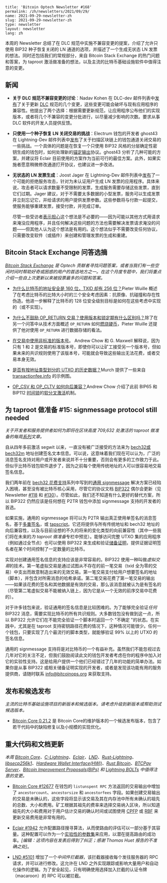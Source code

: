 ```
title: 'Bitcoin Optech Newsletter #168'
permalink: /zh/newsletters/2021/09/29/
name: 2021-09-29-newsletter-zh 
slug: 2021-09-29-newsletter-zh 
type: newsletter
layout: newsletter
lang: zh
```

本周的 Newsletter 总结了在 DLC 规范中实施不兼容变更的提案，介绍了允许只使用 BIP32 种子恢复关闭的 LN 通道的选项，并描述了一个生成无状态 LN 发票的想法。同时还包括我们的常规部分，来自 Bitcoin Stack Exchange 的热门问题和答案，为 taproot 激活做准备的想法，以及主流的比特币基础设施软件中值得注意的变更。

## 新闻
- **关于 DLC 规范不兼容变更的讨论**：Nadav Kohen 在 DLC-dev 邮件列表中[发布](https://mailmanlists.org/pipermail/dlc-dev/2021-September/000075.html)了关于更新 [DLC](https://bitcoinops.org/en/topics/discreet-log-contracts/) 规范的几个变更，这些变更可能会破坏与现有应用程序的兼容性。他提出了两个选择：根据需要更新规范，让应用程序公布他们的实现版本，或者将几个不兼容的变更分批进行，以尽量减少影响的次数。要求从事 DLC 软件的开发人员提供反馈。

- **只使用一个种子恢复 LN 关闭交易的挑战**：Electrum 钱包的开发者 ghost43 在 Lightning-Dev 邮件列表中[发布](https://lists.linuxfoundation.org/pipermail/lightning-dev/2021-September/003229.html)了关于扫描区块链上的钱包通道关闭交易的一些挑战。一个具体的问题是在恢复一个只使用 BIP32 风格的分层确定性密钥生成的钱包时，如何处理新的[锚定输出](https://bitcoinops.org/en/topics/anchor-outputs/)协议。ghost43 分析了几种可能的方案，并建议将 Eclair 目前使用的方案作为当前可行的最佳方案。此外，如果实施者愿意稍微修改通道打开协议，也建议进一步改进。

- **无状态的 LN 发票生成**：Joost Jager 在 Lightning-Dev 邮件列表中[发布](https://lists.linuxfoundation.org/pipermail/lightning-dev/2021-September/003236.html)了一个可能的拒绝服务攻击，针对为未认证用户生成 LN 发票的应用程序。具体来说，攻击者可以请求数量不受限制的发票，生成服务需要存储这些发票，直到它们过期。Jager 建议，对于不需要太多数据的小型发票，服务可以生成发票并立刻忘记它，并给请求的用户提供发票参数。这些参数将与付款一起提交，使服务能够重建发票，接受付款，并完成订单。

  尽管一些受访者[表示担心](https://lists.linuxfoundation.org/pipermail/lightning-dev/2021-September/003252.html)这个想法是不必要的——因为可能以其他方式用请求来淹没应用程序，并且任何解决这些问题的方法也需要解决发票请求淹没的问题——但其他人认为这个想法是有用的。这个想法似乎不需要改变任何协议，只需要改变软件（或插件）来创建和管理发票的生成和重建。

## Bitcoin Stack Exchange 问答选摘
*[Bitcoin Stack Exchange](https://bitcoin.stackexchange.com/) 是 Optech 贡献者寻找问题答案，或者当我们有一些空闲时间时帮助好奇或困惑的用户的首选地方之一。在这个月度专题中，我们将重点介绍一些自上次更新以来被投票最多的问题和答案。*

- [为什么比特币的地址安全是 160 位，TXID 却有 256 位？](https://bitcoin.stackexchange.com/questions/109652/why-does-the-txid-have-256-bits-when-bitcoins-address-security-is-160-bit)Pieter Wuille 概述了在考虑比特币的比特大小时的三个安全考虑因素：抗原像、抗碰撞和存在性伪造。他进一步解释了比特币的 128 位安全级别目标是如何在这些考虑中实现的（或不实现）。

- [为什么不鼓励 OP_RETURN 交易？使用版本和锁定期有什么区别吗？](https://bitcoin.stackexchange.com/questions/108389/why-are-op-return-transactions-discouraged-does-using-version-or-locktime-make)除了在另一个问答中从技术方面概述 `OP_RETURN` 如何[燃烧硬币](https://bitcoin.stackexchange.com/questions/109747/how-does-op-return-burn-coins/109748#109748)，Pieter Wuille 还提供了他对使用 `OP_RETURN` 进行数据存储的看法。

- [在交易中使用非标准的版本号](https://bitcoin.stackexchange.com/questions/108248/version-in-transaction)。 Andrew Chow 和 G. Maxwell 解释说，因为只有 1 和 2 是交易的标准版本号，即使你可以让矿工接受另一个版本号，但如果未来的共识规则使用了该版本号，可能就会导致这些输出无法花费，或者交易本身无效。

- [是否有按地址类型划分的 UTXO 的历史数据？](https://bitcoin.stackexchange.com/questions/109776/tracking-invoice-address-type-migration)Murch 提供了一些来自 [transactionfee.info](https://transactionfee.info/) 的示例图。

- [OP_CSV 和 OP_CLTV 如何向后兼容？](https://bitcoin.stackexchange.com/questions/109834/how-are-op-csv-and-op-cltv-backwards-compatible)Andrew Chow 介绍了此前 BIP65 和 BIP112 [时间锁](https://bitcoinops.org/en/topics/timelocks/)的[软分叉激活](https://bitcoinops.org/en/topics/soft-fork-activation/)机制。

## 为 taproot 做准备 #15: signmessage protocol still needed
*关于开发者和服务提供者如何为即将在区块高度 709,632 处激活的 taproot 做准备的每周[系列](https://bitcoinops.org/en/preparing-for-taproot/)文章。*

自从四年多前激活 segwit 以来，一直没有被广泛接受的方法来为 [bech32或bech32m](https://bitcoinops.org/en/topics/bech32/) 地址创建签名文本信息。可以说，这意味着我们现在可以认为，广泛的消息签名支持对用户或开发者来说并不十分重要，否则会有更多的工作致力于此。但似乎比特币钱包软件退步了，因为之前每个使用传统地址的人可以很容易地交易签名信息。

我们两年前在 [bech32 花费支持](https://bitcoinops.org/en/bech32-sending-support/#message-signing-support)系列中写到的[通用 signmessage](https://bitcoinops.org/en/topics/generic-signmessage/) 解决方案已经陷入困境，甚至没有被比特币核心采用，尽管它的协议文档 [BIP322](https://github.com/bitcoin/bips/blob/master/bip-0322.mediawiki) 偶尔会更新（见Newsletter [#118](https://bitcoinops.org/en/newsletters/2020/10/07/#alternative-to-bip322-generic-signmessage) 和 [#130](https://bitcoinops.org/en/newsletters/2021/01/06/#proposed-updates-to-generic-signmessage)）。尽管如此，我们还不知道有什么更好的替代方案，所以 BIP322 仍然应该是任何想在 P2TR 钱包中添加 signmessage 支持的开发者的首选。

如果实施，通用的 signmessage 将可以为 P2TR 输出真正使用单签名的消息签名，基于[多重签名](https://bitcoinops.org/en/topics/multisignature/)，或 
[tapscript](https://bitcoinops.org/en/topics/tapscript/)。它还将提供与所有传统地址和 bech32 地址的向后兼容性，以及与目前设想的不久的将来的变化类型的向前兼容性（其中一些我们将在未来的*为 taproot 做准备*专栏中预览）。能够访问完整 UTXO 集的应用程序（例如通过全节点）也可以使用 BIP322 来生成和验证[储备证明](https://github.com/bitcoin/bips/blob/master/bip-0322.mediawiki#full-proof-of-funds)，提供证据证明签名者在某个时间控制了一定数量的比特币。

实现对创建通用签名信息的支持应该是非常容易的。BIP322 使用一种叫做*虚拟交易*的技术。第一笔虚拟交易是通过试图从不存在的前一笔交易（txid 全为零的交易）中支出而故意制造出来的无效交易。第一笔交易支付给用户想要签名的地址（脚本），并包含对所需消息的哈希承诺。第二笔交易花费了第一笔交易的输出——如果该花费的签名和其他数据是有效的交易，那么该消息就被认为是有签名的（尽管第二笔虚拟交易不能被纳入链上，因为它是从一个无效的前序交易中花费的）。

对于许多钱包来说，验证通用的签名信息是比较困难的。为了能够完全验证*任何* BIP322 消息，需要实现比特币的所有共识规则。大多数钱包没有做到这一点，所以 BIP322 允许它们在不能完全验证一个脚本时返回一个 "不确定 "的状态。在实践中，尤其是在 taproot 支持密钥路径花费的情况下，这种情况可能很少。任何一个钱包，只要实现了几个最流行的脚本类型，就能够验证 99% 以上的 UTXO 的签名信息。

通用的 signmessage 支持将是对比特币的一个有益补充。虽然我们不能忽视过去几年对它的关注不足，但我们鼓励阅读此文的钱包开发者考虑在你的程序中加入对它的实验性支持。这是给用户提供一个他们已经错过了几年的功能的简单办法。如果你是从事 BIP322 或相关储备证明实现的开发者，或者是发现该功能有用的服务提供商，请随时联系 info@bitcoinops.org 来获取支持。

## 发布和候选发布
*主流的比特币基础设施项目的新版本和候选版本。请考虑升级到新版本或帮助测试候选版本。*

- [Bitcoin Core 0.21.2](https://bitcoincore.org/bin/bitcoin-core-0.21.2/) 是 Bitcoin Core的维护版本的一个候选发布版本，包含了若干代码中的缺陷修复以及小规模的实现优化。

## 重大代码和文档更新
*本周 [Bitcoin Core](https://github.com/bitcoin/bitcoin)、[C-Lightning](https://github.com/ElementsProject/lightning)、[Eclair](https://github.com/ACINQ/eclair)、[LND](https://github.com/lightningnetwork/lnd/)、[Rust-Lightning](https://github.com/rust-bitcoin/rust-lightning)、[libsecp256k1](https://github.com/bitcoin-core/secp256k1)、[Hardware Wallet Interface(HWI)](https://github.com/bitcoin-core/HWI)、[Rust Bitcoin](https://github.com/rust-bitcoin/rust-bitcoin)、[BTCPay Server](https://bitcoinops.org/en/newsletters/2021/08/11/)、[Bitcoin Improvement Proposals(BIPs)](https://github.com/bitcoin/bips/) 和 [Lightning BOLTs](https://github.com/lightningnetwork/lightning-rfc/) 中值得注意的变更。*

- [Bitcoin Core #12677](https://github.com/bitcoin/bitcoin/issues/12677) 在钱包的 `listunspent RPC` 方法返回的交易输出中增加了 `ancestorcount`、`ancestorsize` 和 `ancestorfees` 字段。如果创建交易输出的交易是未确认的，这些字段将显示该交易及其在内存池中所有未确认的祖先的总数、大小和费用。矿工根据其祖先的费率来选择交易纳入区块，所以知道祖先的大小和费用对于用户估计交易的确认时间或试图使用 [CPFP](https://bitcoinops.org/en/topics/cpfp/) 或 [RBF](https://bitcoinops.org/en/topics/replace-by-fee/) 来更新交易费用是非常有用的。

- [Eclair #1942](https://github.com/ACINQ/eclair/issues/1942) 允许配置路径搜寻算法，从而使路由的评估可以一部分基于其容量。这种配置可以作为一个[实验性的参数集](https://bitcoinops.org/en/newsletters/2021/09/15/#eclair-1930)来应用，以潜在提高路由的成功率。*[编辑：这项内容在发表后得到了纠正；感谢 Thomas Huet 报告的不准确之处]*。

- [LND #5101](https://github.com/lightningnetwork/lnd/issues/5101) 增加了一个*中间件拦截器*，该拦截器接收每个发往服务器的 RPC 请求，并可以进行修改。这允许在 LND 之外实现跟踪或影响大量用户和自动化操作的逻辑。为了安全起见，只有明确使用选择加入拦截的认证令牌（macaroon）的 RPC 可以被拦截。